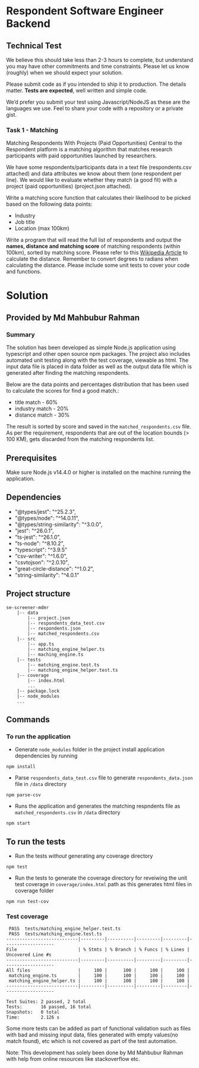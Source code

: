 # Respondent Software Engineer Backend
## Technical Test
We believe this should take less than 2-3 hours to complete, but understand you may have other commitments and time constraints. Please let us know (roughly) when we should expect your solution.

Please submit code as if you intended to ship it to production. The details matter. **Tests are expected**, well written and simple code.

We’d prefer you submit your test using Javascript/NodeJS as these are the languages we use. Feel to share your code with a repository or a private gist.

### Task 1 - Matching
Matching Respondents With Projects (Paid Opportunities)
Central to the Respondent platform is a matching algorithm that matches research participants with paid opportunities launched by researchers.

We have some respondents/participants data in a text file (respondents.csv attached) and data attributes we know about them (one respondent per line). We would like to evaluate whether they match (a good fit) with a project (paid opportunities) (project.json attached).

Write a matching score function that calculates their likelihood to be picked based on the following data points:
- Industry
- Job title
- Location (max 100km)

Write a program that will read the full list of respondents and output the **names, distance and matching score** of matching respondents (within 100km), sorted by matching score.
Please refer to this [Wikipedia Article](https://en.wikipedia.org/wiki/Great-circle_distance) to calculate the distance. Remember to convert degrees to radians when calculating the distance. Please include some unit tests to cover your code and functions.

# Solution
## Provided by Md Mahbubur Rahman

### Summary
The solution has been developed as simple Node.js application using typescript and other open source npm packages. The project also includes automated unit testing along with the test coverage, viewable as html. The input data file is placed in data folder as well as the output data file which is generated after finding the matching respondents.

Below are the data points and percentages distribution that has been used to calculate the scores for find a good match.:
- title match - 60%
- industry match - 20%
- distance match - 30%

The result is sorted by score and saved in the `matched_respondents.csv` file.
As per the requirement, respondents that are out of the location bounds (> 100 KM), gets discarded from the matching respondents list.

## Prerequisites

Make sure Node.js v14.4.0 or higher is installed on the machine running the application.

## Dependencies

- "@types/jest": "^25.2.3",
- "@types/node": "^14.0.11",
- "@types/string-similarity": "^3.0.0",
- "jest": "^26.0.1",
- "ts-jest": "^26.1.0",
- "ts-node": "^8.10.2",
- "typescript": "^3.9.5"
- "csv-writer": "^1.6.0",
- "csvtojson": "^2.0.10",
- "great-circle-distance": "^1.0.2",
- "string-similarity": "^4.0.1"

## Project structure

```
se-screener-mdmr
    |-- data
        |-- project.json
        |-- respondents_data_test.csv
        |-- respondents.json
        |-- matched_respondents.csv
    |-- src
        |-- app.ts
        |-- matching_engine_helper.ts
        |-- maching_engine.ts
    |-- tests
        |-- matching_engine.test.ts
        |-- matching_engine_helper.test.ts
    |-- coverage
        |-- index.html
        ...
    |-- package.lock
    |-- node_modules
    ...
``` 

## Commands

### To run the application

- Generate `node_modules` folder in the project install application dependencies by running
```
npm install
```
- Parse `respondents_data_test.csv` file to generate `respondents_data.json` file in `/data` directory
```
npm parse-csv
```
- Runs the application and generates the matching respndents file as `matched_respondents.csv` in `/data` directory
```
npm start
```
## To run the tests
- Run the tests *without* generating any coverage directory
```
npm test
```
- Run the tests to generate the coverage directory for reveiwing the unit test coverage in `coverage/index.html` path as this generates html files in coverage folder
```
npm run test-cov
```
### Test coverage
```
 PASS  tests/matching_engine_helper.test.ts
 PASS  tests/matching_engine.test.ts
---------------------------|---------|----------|---------|---------|-------------------
File                       | % Stmts | % Branch | % Funcs | % Lines | Uncovered Line #s
---------------------------|---------|----------|---------|---------|-------------------
All files                  |     100 |      100 |     100 |     100 |
 matching_engine.ts        |     100 |      100 |     100 |     100 |
 matching_engine_helper.ts |     100 |      100 |     100 |     100 |
---------------------------|---------|----------|---------|---------|-------------------

Test Suites: 2 passed, 2 total
Tests:       16 passed, 16 total
Snapshots:   0 total
Time:        2.126 s
```
Some more tests can be added as part of functional validation such as files with bad and missing input data, files generated with empty values(no match found), etc which is not covered as part of the test automation.

Note: This development has solely been done by Md Mahbubur Rahman with help from online resources like stackoverflow etc.




